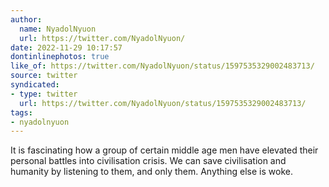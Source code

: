 ```yaml
---
author:
  name: NyadolNyuon
  url: https://twitter.com/NyadolNyuon/
date: 2022-11-29 10:17:57
dontinlinephotos: true
like_of: https://twitter.com/NyadolNyuon/status/1597535329002483713/
source: twitter
syndicated:
- type: twitter
  url: https://twitter.com/NyadolNyuon/status/1597535329002483713/
tags:
- nyadolnyuon
---
```


It is fascinating how a group of certain middle age men have elevated their personal battles into civilisation crisis. We can save civilisation and humanity by listening to them, and only them. Anything else is woke.